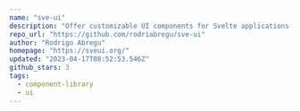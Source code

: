 ```yaml
---
name: "sve-ui"
description: "Offer customizable UI components for Svelte applications, including buttons and forms."
repo_url: "https://github.com/rodriabregu/sve-ui"
author: "Rodrigo Abregu"
homepage: "https://sveui.org/"
updated: "2023-04-17T08:52:53.546Z"
github_stars: 3
tags: 
  - component-library
  - ui
---
```

